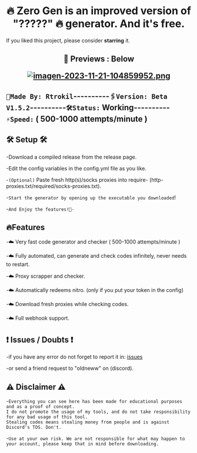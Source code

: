 
## <h1 align="center">🔥 Zero Gen is an improved version of "?????" 🔥 generator. And it's free.</h1>

  If you liked this project, please consider <b>starring</b> it.
</p>

<h2 align="center">👀 Previews
  : Below 

   [![imagen-2023-11-21-104859952.png](https://i.postimg.cc/cLwtJNQd/imagen-2023-11-21-104859952.png)](https://postimg.cc/cv1LD29z)</h2>

  ## `🤍Made By: Rtrokil`----------`🖇️Version: Beta V1.5.2`----------`🛠Status:` Working----------`⚡Speed:` ( 500-1000 attempts/minute )
 
## 🛠 Setup 🛠
 
 -Download a compiled release from the release page.

 -Edit the config variables in the config.yml file as you like.
 
 -`(Optional)` Paste fresh http(s)/socks proxies into require- (http-proxies.txt/required/socks-proxies.txt).
 
 -`Start the generator by opening up the executable you downloaded`!

 -`And Enjoy the features!🎉-`
##

## 🔥Features 
 
 -☁️ Very fast code generator and checker ( 500-1000 attempts/minute )
 
 -☁️ Fully automated, can generate and check codes infinitely, never needs to restart.
 
 -☁️ Proxy scrapper and checker.
 
 -☁️ Automatically redeems nitro. (only if you put your token in the config)
 
 -☁️ Download fresh proxies while checking codes.
 
 -☁️ Full webhook support.
##

## ❗ Issues / Doubts ❗
 -if you have any error do not forget to report it in: [issues](https://github.com/Rtrokil/Zero-Gen-public-/issues/new)
 
 -or send a friend request to "oldneww" on (discord).
##

## ⚠️ Disclaimer ⚠️

 -`Everything you can see here has been made for educational purposes and as a proof of concept.`  
`I do not promote the usage of my tools, and do not take responsibility for any bad usage of this tool.`  
`Stealing codes means stealing money from people and is against Discord's TOS. Don't.`
   
 -`Use at your own risk. We are not responsible for what may happen to your account, please keep that in mind before downloading.`
##
